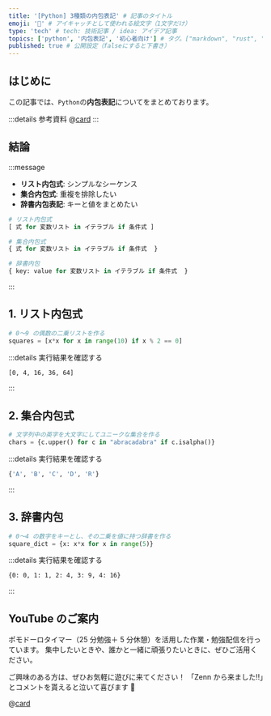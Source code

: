 ```yaml
---
title: '[Python] 3種類の内包表記' # 記事のタイトル
emoji: '🐍' # アイキャッチとして使われる絵文字（1文字だけ）
type: 'tech' # tech: 技術記事 / idea: アイデア記事
topics: ['python', '内包表記', '初心者向け'] # タグ。["markdown", "rust", "aws"]のように指定する
published: true # 公開設定（falseにすると下書き）
---
```


## はじめに

この記事では、`Python`の**内包表記**についてをまとめております。

:::details 参考資料
@[card](https://gihyo.jp/magazine/SD/archive/2025/202502)
:::

## 結論

:::message

- **リスト内包式**: シンプルなシーケンス
- **集合内包式**: 重複を排除したい
- **辞書内包表記**: キーと値をまとめたい

```py
# リスト内包式
[ 式 for 変数リスト in イテラブル if 条件式 ]

# 集合内包式
{ 式 for 変数リスト in イテラブル if 条件式  }

# 辞書内包
{ key: value for 変数リスト in イテラブル if 条件式  }

```

:::

## 1. リスト内包式

```py
# 0〜9 の偶数の二乗リストを作る
squares = [x*x for x in range(10) if x % 2 == 0]
```

:::details 実行結果を確認する

```bash
[0, 4, 16, 36, 64]
```

:::

## 2. 集合内包式

```py
# 文字列中の英字を大文字にしてユニークな集合を作る
chars = {c.upper() for c in "abracadabra" if c.isalpha()}
```

:::details 実行結果を確認する

```bash
{'A', 'B', 'C', 'D', 'R'}
```

:::

## 3. 辞書内包

```py
# 0〜4 の数字をキーとし、その二乗を値に持つ辞書を作る
square_dict = {x: x*x for x in range(5)}
```

:::details 実行結果を確認する

```bash
{0: 0, 1: 1, 2: 4, 3: 9, 4: 16}
```

:::

## YouTube のご案内

ポモドーロタイマー（25 分勉強＋ 5 分休憩）を活用した作業・勉強配信を行っています。
集中したいときや、誰かと一緒に頑張りたいときに、ぜひご活用ください。

ご興味のある方は、ぜひお気軽に遊びに来てください！
「Zenn から来ました!!」とコメントを貰えると泣いて喜びます 🤣

@[card](https://www.youtube.com/@aew2sbee)
